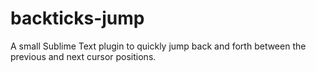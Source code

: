 # backticks-jump
A small Sublime Text plugin to quickly jump back and forth between the previous and next cursor positions.
